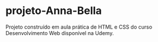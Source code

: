 # projeto-Anna-Bella
Projeto construído em aula prática de HTML e CSS do curso Desenvolvimento Web disponível na Udemy.
